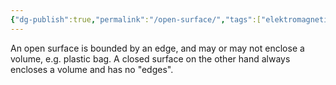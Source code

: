 ```yaml
---
{"dg-publish":true,"permalink":"/open-surface/","tags":["elektromagnetiskfältteori"]}
---
```


An open surface is bounded by an edge, and may or may not enclose a volume, e.g. plastic bag. A closed surface on the other hand always encloses a volume and has no "edges".